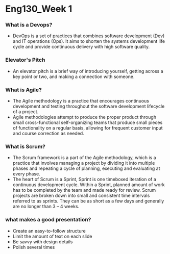 # Eng130_Week 1
### What is a Devops?
- DevOps is a set of practices that combines software development (Dev) and IT operations (Ops). It aims to shorten the systems development life cycle and provide continuous delivery with high software quality.

### Elevator's Pitch
- An elevator pitch is a brief way of introducing yourself, getting across a key point or two, and making a connection with someone.

### What is Agile?
- The Agile methodology is a practice that encourages continuous development and testing throughout the software development lifecycle of a project.
- Agile methodologies attempt to produce the proper product through small cross-functional self-organizing teams that produce small pieces of functionality on a regular basis, allowing for frequent customer input and course correction as needed.

### What is Scrum?
- The Scrum framework is a part of the Agile methodology, which is a practice that involves managing a project by dividing it into multiple phases and repeating a cycle of planning, executing and evaluating at every phase.
- The heart of Scrum is a Sprint, Sprint is one timeboxed iteration of a continuous development cycle. Within a Sprint, planned amount of work has to be completed by the team and made ready for review. Scrum projects are broken down into small and consistent time intervals referred to as sprints. They can be as short as a few days and generally are no longer than 3 – 4 weeks.

### what makes a good presentation?
- Create an easy-to-follow structure
- Limit the amount of text on each slide
- Be savvy with design details
- Polish several times
